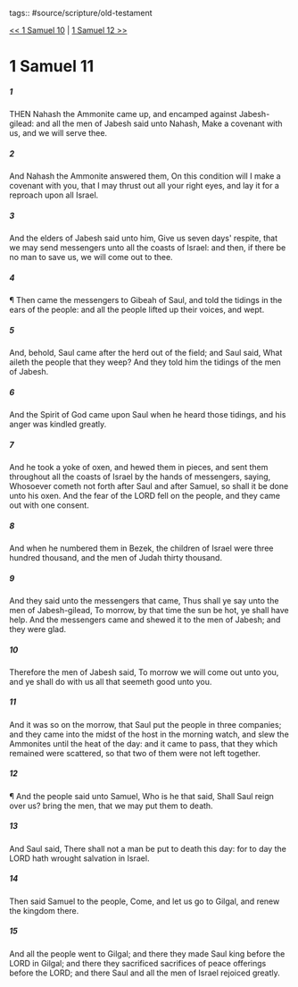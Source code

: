 tags:: #source/scripture/old-testament

[<< 1 Samuel 10](/Old_Testament/09_1_Samuel/1_Samuel_10.md) | [1 Samuel 12 >>](/Old_Testament/09_1_Samuel/1_Samuel_12.md)

# 1 Samuel 11

##### 1

THEN Nahash the Ammonite came up, and encamped against Jabesh-gilead: and all the men of Jabesh said unto Nahash, Make a covenant with us, and we will serve thee.

##### 2

And Nahash the Ammonite answered them, On this condition will I make a covenant with you, that I may thrust out all your right eyes, and lay it for a reproach upon all Israel.

##### 3

And the elders of Jabesh said unto him, Give us seven days' respite, that we may send messengers unto all the coasts of Israel: and then, if there be no man to save us, we will come out to thee.

##### 4

¶ Then came the messengers to Gibeah of Saul, and told the tidings in the ears of the people: and all the people lifted up their voices, and wept.

##### 5

And, behold, Saul came after the herd out of the field; and Saul said, What aileth the people that they weep? And they told him the tidings of the men of Jabesh.

##### 6

And the Spirit of God came upon Saul when he heard those tidings, and his anger was kindled greatly.

##### 7

And he took a yoke of oxen, and hewed them in pieces, and sent them throughout all the coasts of Israel by the hands of messengers, saying, Whosoever cometh not forth after Saul and after Samuel, so shall it be done unto his oxen. And the fear of the LORD fell on the people, and they came out with one consent.

##### 8

And when he numbered them in Bezek, the children of Israel were three hundred thousand, and the men of Judah thirty thousand.

##### 9

And they said unto the messengers that came, Thus shall ye say unto the men of Jabesh-gilead, To morrow, by that time the sun be hot, ye shall have help. And the messengers came and shewed it to the men of Jabesh; and they were glad.

##### 10

Therefore the men of Jabesh said, To morrow we will come out unto you, and ye shall do with us all that seemeth good unto you.

##### 11

And it was so on the morrow, that Saul put the people in three companies; and they came into the midst of the host in the morning watch, and slew the Ammonites until the heat of the day: and it came to pass, that they which remained were scattered, so that two of them were not left together.

##### 12

¶ And the people said unto Samuel, Who is he that said, Shall Saul reign over us? bring the men, that we may put them to death.

##### 13

And Saul said, There shall not a man be put to death this day: for to day the LORD hath wrought salvation in Israel.

##### 14

Then said Samuel to the people, Come, and let us go to Gilgal, and renew the kingdom there.

##### 15

And all the people went to Gilgal; and there they made Saul king before the LORD in Gilgal; and there they sacrificed sacrifices of peace offerings before the LORD; and there Saul and all the men of Israel rejoiced greatly.
